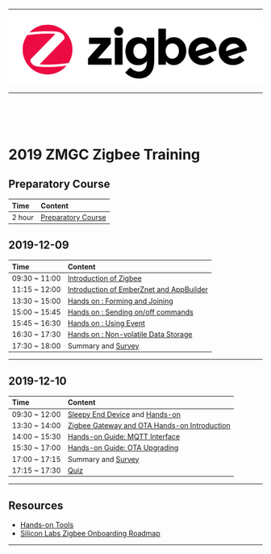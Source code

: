 ********
![zigbee](files/zigbee.png)
********
&nbsp;  
&nbsp;  
&nbsp;  

# 2019 ZMGC Zigbee Training
## Preparatory Course
| Time | Content |  
|:---- |:----|    
| 2 hour | [Preparatory Course](Zigbee-Preparatory-Course) |


## 2019-12-09
| Time | Content |  
|:---- |:----|    
| 09:30 ~ 11:00 | [Introduction of Zigbee][Zigbee Introduction] |
| 11:15 ~ 12:00 | [Introduction of EmberZnet and AppBuilder][EmberZnet and WSTK] |
| 13:30 ~ 15:00 | [Hands on : Forming and Joining](Zigbee-Hands-on-Forming-and-Joining) |
| 15:00 ~ 15:45 | [Hands on : Sending on/off commands](Zigbee-Hands-on-Sending-OnOff-Commands) |
| 15:45 ~ 16:30 | [Hands on : Using Event](Zigbee-Hands-on-Using-Event) |
| 16:30 ~ 17:30 | [Hands on : Non-volatile Data Storage](Zigbee-Hands-on-Non-volatile-Data-Storage) |
| 17:30 ~ 18:00 | Summary and [Survey](https://forms.office.com/Pages/ResponsePage.aspx?id=ItjbVDFSIEuUTW9KvNVB-_gYgvSbceFAppvKGwjVr_1UOTdNMkFBTzBWS0xHQVJGV1NBQlA3VFpSWi4u) |
*************
## 2019-12-10
| Time | Content |  
|:---- |:----|    
| 09:30 ~ 12:00 | [Sleepy End Device][Zigbee-Hands-on-Sleepy-End-Device] and [Hands-on][Zigbee-Hands-on-Sleepy-End-Device-Hands-on]|
| 13:30 ~ 14:00 | [Zigbee Gateway and OTA Hands-on Introduction][Zigbee-Hands-on-Gateway-OTA] 
| 14:00 ~ 15:30 | [Hands-on Guide: MQTT Interface][Zigbee-Hands-on-MQTT-Interface]
| 15:30 ~ 17:00 | [Hands-on Guide: OTA Upgrading][Zigbee-Hands-on-OTA-Upgrading] |
| 17:00 ~ 17:15 | Summary and [Survey](https://forms.office.com/Pages/ResponsePage.aspx?id=ItjbVDFSIEuUTW9KvNVB-_gYgvSbceFAppvKGwjVr_1UMVJLS01FSUhDQURDMFJJRkYxRUVSV0tUSS4u) |
| 17:15 ~ 17:30 | [Quiz](https://forms.office.com/Pages/ResponsePage.aspx?id=ItjbVDFSIEuUTW9KvNVB-_gYgvSbceFAppvKGwjVr_1UMFc2WUpQT1I5TVZEUEM5M1pYVkMyUEZEMi4u) |
*************

## Resources
- [Hands-on Tools][Zigbee-Hands-on-Gateway-Tools]
- [Silicon Labs Zigbee Onboarding Roadmap][Zigbee Onboarding Roadmap]
*************

[Zigbee Introduction]: files/ZB-2019Q4-ZMGC-Training/Zigbee-Basic.pdf
[EmberZnet and WSTK]: files/ZB-2019Q4-ZMGC-Training/EmberZnet-and-WSTK.pdf
[Zigbee Onboarding Roadmap]: files/ZB-2019Q4-ZMGC-Training/Silicon-Labs-ZigBee-Onboarding-Roadmap.pdf
[Zigbee-Hands-on-Sleepy-End-Device]:files/ZB-2019Q4-ZMGC-Training/Zigbee-Sleepy-End-device.pdf
[Zigbee-Hands-on-Sleepy-End-Device-Hands-on]:files/ZB-2019Q4-ZMGC-Training/Sleepy-End-Device-Hands-on.pdf
[Zigbee-Hands-on-Gateway-OTA]:files/ZB-2019Q4-ZMGC-Training/Gateway-Basic-and-OTA.pdf
[Zigbee-Hands-on-MQTT-Interface]:files/ZB-2019Q4-ZMGC-Training/Control-Zigbee-Device-with-MQTT-Client-Hands-on.pdf
[Zigbee-Hands-on-OTA-Upgrading]:files/ZB-2019Q4-ZMGC-Training/OTA-Upgrading-Hands-on.pdf
[Zigbee-Hands-on-Gateway-Tools]:files/ZB-2019Q4-ZMGC-Training/Tools/Tools.rar
